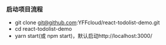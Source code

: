 ### 启动项目流程
*  git clone git@github.com:YFFcloud/react-todolist-demo.git
*  cd react-todolist-demo
*  yarn start(或 npm start)，默认启动http://localhost:3000/
